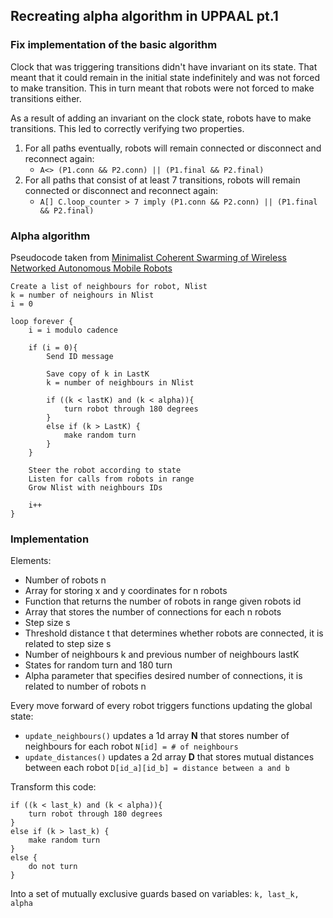 ## Recreating alpha algorithm in UPPAAL pt.1

### Fix implementation of the basic algorithm
Clock that was triggering transitions didn't have invariant on its state. That meant that it could remain in the initial state indefinitely and was not forced to make transition. This in turn meant that robots were not forced to make transitions either.

As a result of adding an invariant on the clock state, robots have to make transitions. This led to correctly verifying two properties. 
1.  For all paths eventually, robots will remain connected or disconnect and reconnect again: 
	- `A<> (P1.conn && P2.conn) || (P1.final && P2.final)`
2. For all paths that consist of at least 7 transitions, robots will remain connected or disconnect and reconnect again:
	- `A[] C.loop_counter > 7 imply (P1.conn && P2.conn) || (P1.final && P2.final)`

### Alpha algorithm
Pseudocode taken from [Minimalist Coherent Swarming of Wireless Networked Autonomous Mobile Robots](../Papers/Minimalist%20Coherent%20Swarming%20of%20Wireless%20Networked%20Autonomous%20Mobile%20Robots.pdf)
```
Create a list of neighbours for robot, Nlist
k = number of neighours in Nlist
i = 0

loop forever {
	i = i modulo cadence

	if (i = 0){
		Send ID message

		Save copy of k in LastK
		k = number of neighbours in Nlist

		if ((k < lastK) and (k < alpha)){
			turn robot through 180 degrees
		}
		else if (k > LastK) {
			make random turn
		}
	}

	Steer the robot according to state
	Listen for calls from robots in range
	Grow Nlist with neighbours IDs

	i++
}
```

### Implementation
Elements:
- Number of robots n
- Array for storing x and y coordinates for n robots
- Function that returns the number of robots in range given robots id
- Array that stores the number of connections for each n robots
- Step size s 
- Threshold distance t that determines whether robots are connected, it is related to step size s
- Number of neighbours k and previous number of neighbours lastK
- States for random turn and 180 turn 
- Alpha parameter that specifies desired number of connections, it is related to number of robots n

Every move forward of every robot triggers functions updating the global state:
- `update_neighbours()` updates a 1d array **N** that stores number of neighbours for each robot `N[id] = # of neighbours`
- `update_distances()` updates a 2d array **D** that stores mutual distances between each robot `D[id_a][id_b] = distance between a and b`

Transform this code:
```
if ((k < last_k) and (k < alpha)){
	turn robot through 180 degrees
}
else if (k > last_k) {
	make random turn
}
else {
	do not turn
}
```

Into a set of mutually exclusive guards based on variables: `k, last_k, alpha`